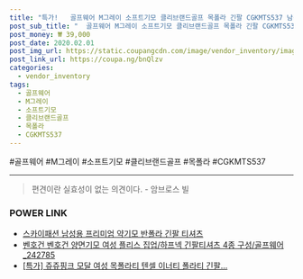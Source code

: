 ```yaml
--- 
title: "특가!   골프웨어 M그레이 소프트기모 클리브랜드골프 목폴라 긴팔 CGKMTS537 남성 ..." 
post_sub_title: "  골프웨어 M그레이 소프트기모 클리브랜드골프 목폴라 긴팔 CGKMTS537 남성 GY 골프티셔츠 MTS537 레이온" 
post_money: ₩ 39,000 
post_date: 2020.02.01 
post_img_url: https://static.coupangcdn.com/image/vendor_inventory/images/2018/09/28/12/7/433553a1-353a-4348-9ed4-f0a69c611ce9.jpg 
post_link_url: https://coupa.ng/bnQlzv 
categories: 
  - vendor_inventory 
tags: 
  - 골프웨어 
  - M그레이 
  - 소프트기모 
  - 클리브랜드골프 
  - 목폴라 
  - CGKMTS537 
--- 
```

  #골프웨어 #M그레이 #소프트기모 #클리브랜드골프 #목폴라 #CGKMTS537 
<hr> 

> 편견이란 실효성이 없는 의견이다. - 암브로스 빌 


### POWER LINK

* <a href="https://blog.naver.com/fasyy4321/221789802681" target="_blank">스카이패션 남성용 프리미엄 약기모 반폴라 긴팔 티셔츠</a>
* <a href="https://blog.naver.com/fasyy4321/221781218361" target="_blank">벤호건 벤호건 양면기모 여성 플리스 집업/하프넥 긴팔티셔츠 4종 구성/골프웨어_242785</a>
* <a href="https://blog.naver.com/sakai111/221790079049" target="_blank">[특가] 쥬쥬핑크 모달 여성 목폴라티 텐셀 이너티 폴라티 긴팔...</a>
